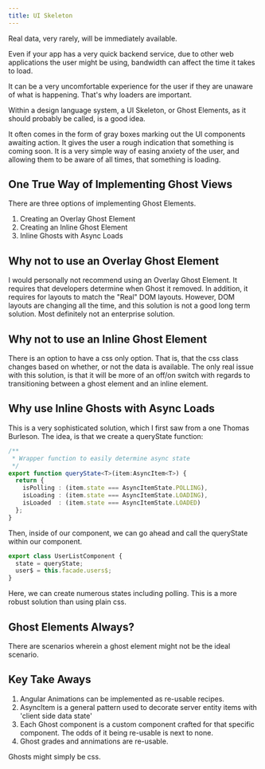 ```yaml
---
title: UI Skeleton
---
```

Real data, very rarely, will be immediately available.

Even if your app has a very quick backend service, due to other web
applications the user might be using, bandwidth can affect the time it
takes to load.

It can be a very uncomfortable experience for the user if they are
unaware of what is happening. That's why loaders are important.

Within a design language system, a UI Skeleton, or Ghost Elements, as it
should probably be called, is a good idea.

It often comes in the form of gray boxes marking out the UI components
awaiting action. It gives the user a rough indication that something is
coming soon. It is a very simple way of easing anxiety of the user, and
allowing them to be aware of all times, that something is loading.

## One True Way of Implementing Ghost Views

There are three options of implementing Ghost Elements.

1. Creating an Overlay Ghost Element
2. Creating an Inline Ghost Element
3. Inline Ghosts with Async Loads

## Why not to use an Overlay Ghost Element

I would personally not recommend using an Overlay Ghost Element. It
requires that developers determine when Ghost it removed. In addition,
it requires for layouts to match the "Real" DOM layouts. However, DOM
layouts are changing all the time, and this solution is not a good long
term solution. Most definitely not an enterprise solution.

## Why not to use an Inline Ghost Element

There is an option to have a css only option. That is, that the css
class changes based on whether, or not the data is available. The only
real issue with this solution, is that it will be more of an off/on
switch with regards to transitioning between a ghost element and an
inline element.

## Why use Inline Ghosts with Async Loads

This is a very sophisticated solution, which I first saw from a one
Thomas Burleson. The idea, is that we create a queryState function:

```ts
/**
 * Wrapper function to easily determine async state
 */
export function queryState<T>(item:AsyncItem<T>) {
  return {
    isPolling : (item.state === AsyncItemState.POLLING),
    isLoading : (item.state === AsyncItemState.LOADING),
    isLoaded  : (item.state === AsyncItemState.LOADED)
  };
}
```

Then, inside of our component, we can go ahead and call the queryState
within our component.

```ts
export class UserListComponent {
  state = queryState;
  user$ = this.facade.users$;
}
```

Here, we can create numerous states including polling. This is a more
robust solution than using plain css.

## Ghost Elements Always?

There are scenarios wherein a ghost element might not be the ideal
scenario.

## Key Take Aways

1. Angular Animations can be implemented as re-usable recipes.
2. AsyncItem is a general pattern used to decorate server entity items
   with 'client side data state'
3. Each Ghost component is a custom component crafted for that specific
   component. The odds of it being re-usable is next to none.
4. Ghost grades and annimations are re-usable.

Ghosts might simply be css.
